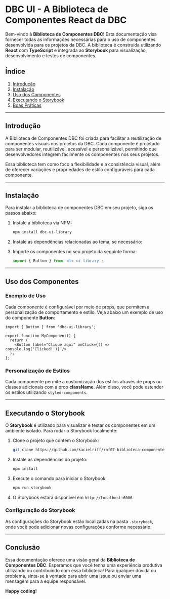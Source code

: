 # DBC UI - A Biblioteca de Componentes React da DBC

Bem-vindo à **Biblioteca de Componentes DBC**! Esta documentação visa fornecer todas as informações necessárias para o 
uso de componentes desenvolvida para os projetos da DBC. A biblioteca é construída utilizando **React** com 
**TypeScript** e integrada ao **Storybook** para visualização, desenvolvimento e testes de componentes.

## Índice

1. [Introdução](#introdução)
2. [Instalação](#instalação)
3. [Uso dos Componentes](#uso-dos-componentes)
4. [Executando o Storybook](#executando-o-storybook)
5. [Boas Práticas](#boas-práticas)

---

## Introdução

A Biblioteca de Componentes DBC foi criada para facilitar a reutilização de componentes visuais nos projetos da DBC. 
Cada componente é projetado para ser modular, reutilizável, acessível e personalizável, permitindo que desenvolvedores 
integrem facilmente os componentes nos seus projetos.

Essa biblioteca tem como foco a flexibilidade e a consistência visual, além 
de oferecer variações e propriedades de estilo configuráveis para cada componente.

---

## Instalação

Para instalar a biblioteca de componentes DBC em seu projeto, siga os passos abaixo:

1. Instale a biblioteca via NPM:

   ```bash
   npm install dbc-ui-library
   ```

2. Instale as dependências relacionadas ao tema, se necessário:

3. Importe os componentes no seu projeto da seguinte forma:

   ```typescript
   import { Button } from 'dbc-ui-library';
   ```

---

## Uso dos Componentes

### Exemplo de Uso

Cada componente é configurável por meio de props, que permitem a personalização de comportamento e estilo. Veja abaixo 
um exemplo de uso do componente **Button**:

```tsx
import { Button } from 'dbc-ui-library';

export function MyComponent() {
  return (
    <Button label="Clique aqui" onClick={() => console.log('Clicked!')} />
  );
};
```

### Personalização de Estilos

Cada componente permite a customização dos estilos através de props ou classes adicionais com a prop **className**. 
Além disso, você pode estender os estilos utilizando `styled-components`.

---

## Executando o Storybook

O **Storybook** é utilizado para visualizar e testar os componentes em um ambiente isolado. Para rodar o Storybook 
localmente:

1. Clone o projeto que contém o Storybook:
    ```bash
    git clone https://github.com/kacielriff/rnf07-biblioteca-componentes-ui.git
    ```

2. Instale as dependências do projeto:
   ```bash
   npm install
   ```

3. Execute o comando para iniciar o Storybook:
   ```bash
   npm run storybook
   ```

4. O Storybook estará disponível em `http://localhost:6006`.

### Configuração do Storybook

As configurações do Storybook estão localizadas na pasta `.storybook`, onde você pode adicionar novas configurações 
conforme necessário.

---

## Conclusão

Essa documentação oferece uma visão geral da **Biblioteca de Componentes DBC**. Esperamos que você tenha uma 
experiência produtiva utilizando ou contribuindo com essa biblioteca! Para qualquer dúvida ou problema, sinta-se à 
vontade para abrir uma issue ou enviar uma mensagem para a equipe responsável.

**Happy coding!**
